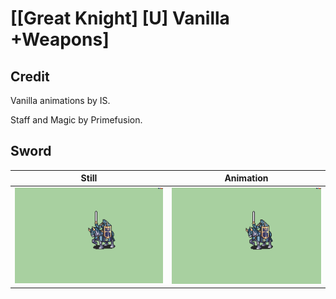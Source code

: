 # [\[Great Knight\] \[U\] Vanilla +Weapons]

## Credit

Vanilla animations by IS.

Staff and Magic by Primefusion.
	
## Sword

| Still | Animation |
| :---: | :-------: |
| ![Sword still](./Sword_000.png) | ![Sword animation](./Sword.gif) |
